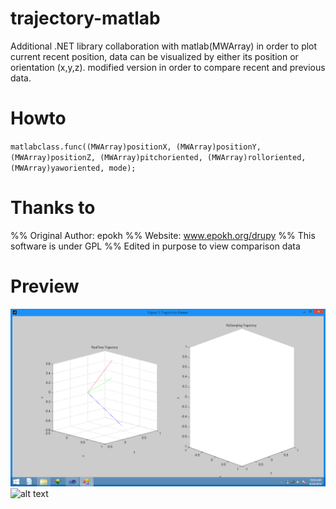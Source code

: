# trajectory-matlab
Additional .NET library collaboration with matlab(MWArray) in order to plot current recent position, data can be visualized by either its position or orientation (x,y,z).
modified version in order to compare recent and previous data.

# Howto
`matlabclass.func((MWArray)positionX, (MWArray)positionY, (MWArray)positionZ, (MWArray)pitchoriented, (MWArray)rolloriented, (MWArray)yaworiented, mode);`

# Thanks to
%% Original Author: epokh
%% Website: www.epokh.org/drupy
%% This software is under GPL
%% Edited in purpose to view comparison data

# Preview
![alt text](https://raw.githubusercontent.com/muhkhoi/trajectory-matlab/master/Preview.png)
![alt text](https://camo.githubusercontent.com/12e33f83175d8bdb59fef86a82953919d2ad720a/68747470733a2f2f7261772e6769746875622e636f6d2f78696f546563686e6f6c6f676965732f476169742d547261636b696e672d576974682d782d494d552f6d61737465722f53637265656e73686f742532302d2532304d41544c4142253230416e696d6174696f6e253230436c6f73652d55702e706e67)

